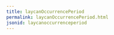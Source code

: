 ```yaml
---
title: laycanOccurrencePeriod
permalink: laycanOccurrencePeriod.html
jsonid: laycanoccurrenceperiod
---
```

